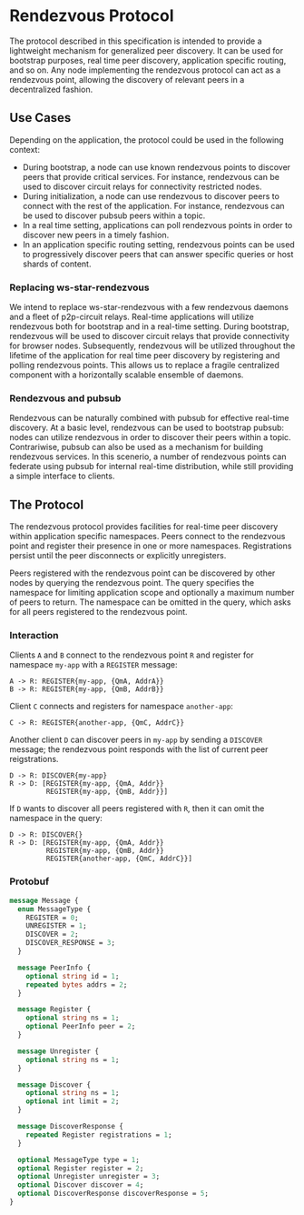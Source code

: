 # Rendezvous Protocol

The protocol described in this specification is intended to provide a
lightweight mechanism for generalized peer discovery. It can be used
for bootstrap purposes, real time peer discovery, application specific
routing, and so on.  Any node implementing the rendezvous protocol can
act as a rendezvous point, allowing the discovery of relevant peers in
a decentralized fashion.

## Use Cases

Depending on the application, the protocol could be used in the
following context:
- During bootstrap, a node can use known rendezvous points to discover
  peers that provide critical services. For instance, rendezvous can
  be used to discover circuit relays for connectivity restricted
  nodes.
- During initialization, a node can use rendezvous to discover
  peers to connect with the rest of the application. For instance,
  rendezvous can be used to discover pubsub peers within a topic.
- In a real time setting, applications can poll rendezvous points in
  order to discover new peers in a timely fashion.
- In an application specific routing setting, rendezvous points can be
  used to progressively discover peers that can answer specific queries
  or host shards of content.

### Replacing ws-star-rendezvous

We intend to replace ws-star-rendezvous with a few rendezvous daemons
and a fleet of p2p-circuit relays.  Real-time applications will
utilize rendezvous both for bootstrap and in a real-time setting.
During bootstrap, rendezvous will be used to discover circuit relays
that provide connectivity for browser nodes.  Subsequently, rendezvous
will be utilized throughout the lifetime of the application for real
time peer discovery by registering and polling rendezvous points.
This allows us to replace a fragile centralized component with a
horizontally scalable ensemble of daemons.

### Rendezvous and pubsub

Rendezvous can be naturally combined with pubsub for effective
real-time discovery.  At a basic level, rendezvous can be used to
bootstrap pubsub: nodes can utilize rendezvous in order to discover
their peers within a topic.  Contrariwise, pubsub can also be used as
a mechanism for building rendezvous services. In this scenerio, a
number of rendezvous points can federate using pubsub for internal
real-time distribution, while still providing a simple interface to
clients.


## The Protocol

The rendezvous protocol provides facilities for real-time peer
discovery within application specific namespaces. Peers connect to the
rendezvous point and register their presence in one or more
namespaces. Registrations persist until the peer disconnects or
explicitly unregisters.

Peers registered with the rendezvous point can be discovered by other
nodes by querying the rendezvous point. The query specifies the
namespace for limiting application scope and optionally a maximum
number of peers to return. The namespace can be omitted in the query,
which asks for all peers registered to the rendezvous point.

### Interaction

Clients `A` and `B` connect to the rendezvous point `R` and register for namespace
`my-app` with a `REGISTER` message:

```
A -> R: REGISTER{my-app, {QmA, AddrA}}
B -> R: REGISTER{my-app, {QmB, AddrB}}
```

Client `C` connects and registers for namespace `another-app`:
```
C -> R: REGISTER{another-app, {QmC, AddrC}}
```

Another client `D` can discover peers in `my-app` by sending a `DISCOVER` message; the
rendezvous point responds with the list of current peer reigstrations.
```
D -> R: DISCOVER{my-app}
R -> D: [REGISTER{my-app, {QmA, Addr}}
         REGISTER{my-app, {QmB, Addr}}]
```

If `D` wants to discover all peers registered with `R`, then it can omit the namespace
in the query:
```
D -> R: DISCOVER{}
R -> D: [REGISTER{my-app, {QmA, Addr}}
         REGISTER{my-app, {QmB, Addr}}
         REGISTER{another-app, {QmC, AddrC}}]
```

### Protobuf

```protobuf
message Message {
  enum MessageType {
    REGISTER = 0;
    UNREGISTER = 1;
    DISCOVER = 2;
    DISCOVER_RESPONSE = 3;
  }

  message PeerInfo {
    optional string id = 1;
    repeated bytes addrs = 2;
  }

  message Register {
    optional string ns = 1;
    optional PeerInfo peer = 2;
  }

  message Unregister {
    optional string ns = 1;
  }

  message Discover {
    optional string ns = 1;
    optional int limit = 2;
  }

  message DiscoverResponse {
    repeated Register registrations = 1;
  }

  optional MessageType type = 1;
  optional Register register = 2;
  optional Unregister unregister = 3;
  optional Discover discover = 4;
  optional DiscoverResponse discoverResponse = 5;
}
